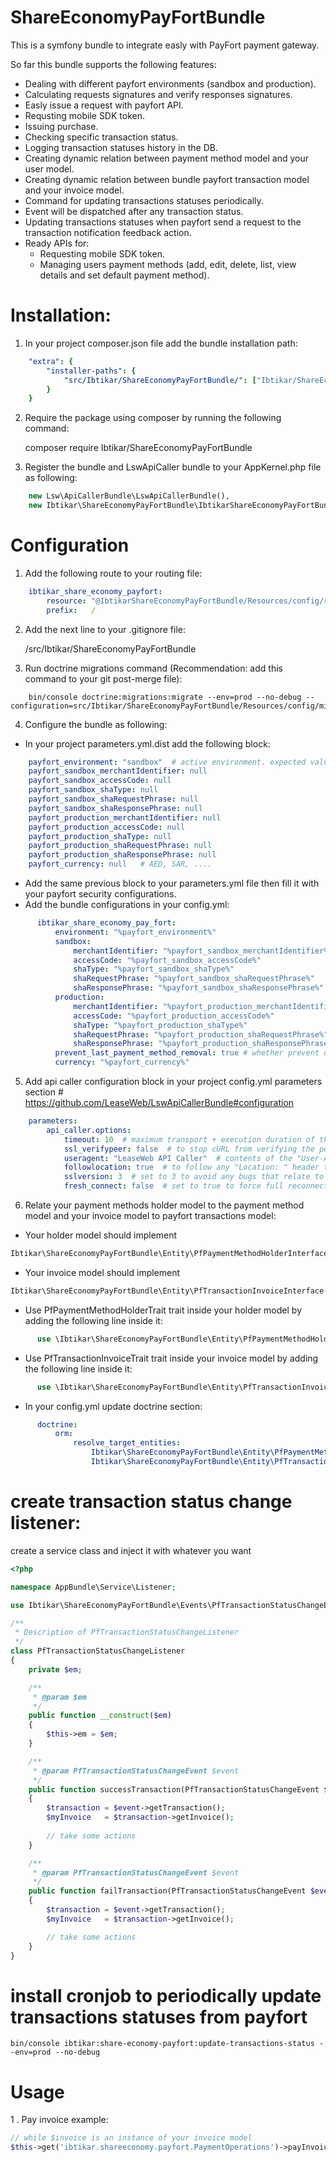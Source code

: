 # ShareEconomyPayFortBundle
This is a symfony bundle to integrate easly with PayFort payment gateway.

So far this bundle supports the following features:
- Dealing with different payfort environments (sandbox and production).
- Calculating requests signatures and verify responses signatures.
- Easly issue a request with payfort API.
- Requsting mobile SDK token.
- Issuing purchase.
- Checking specific transaction status.
- Logging transaction statuses history in the DB.
- Creating dynamic relation between payment method model and your user model.
- Creating dynamic relation between bundle payfort transaction model and your invoice model.
- Command for updating transactions statuses periodically.
- Event will be dispatched after any transaction status.
- Updating transactions statuses when payfort send a request to the transaction notification feedback action.
- Ready APIs for:
  - Requesting mobile SDK token.
  - Managing users payment methods (add, edit, delete, list, view details and set default payment method).

# Installation:

1. In your project composer.json file add the bundle installation path:

```yml
    "extra": {
        "installer-paths": {
            "src/Ibtikar/ShareEconomyPayFortBundle/": ["Ibtikar/ShareEconomyPayFortBundle"]
        }
    }
```

2. Require the package using composer by running the following command:

    composer require Ibtikar/ShareEconomyPayFortBundle

3. Register the bundle and LswApiCaller bundle to your AppKernel.php file as following:

```php
    new Lsw\ApiCallerBundle\LswApiCallerBundle(),
    new Ibtikar\ShareEconomyPayFortBundle\IbtikarShareEconomyPayFortBundle(),
```

# Configuration

1. Add the following route to your routing file:

```yml
    ibtikar_share_economy_payfort:
        resource: "@IbtikarShareEconomyPayFortBundle/Resources/config/routing.yml"
        prefix:   /
```

2. Add the next line to your .gitignore file:

    /src/Ibtikar/ShareEconomyPayFortBundle

3. Run doctrine migrations command (Recommendation: add this command to your git post-merge file):

```cli
    bin/console doctrine:migrations:migrate --env=prod --no-debug --configuration=src/Ibtikar/ShareEconomyPayFortBundle/Resources/config/migrations.yml
```

4. Configure the bundle as following:

- In your project parameters.yml.dist add the following block:

```yml
    payfort_environment: "sandbox"  # active environment. expected values (sandbox or production)
    payfort_sandbox_merchantIdentifier: null
    payfort_sandbox_accessCode: null
    payfort_sandbox_shaType: null
    payfort_sandbox_shaRequestPhrase: null
    payfort_sandbox_shaResponsePhrase: null
    payfort_production_merchantIdentifier: null
    payfort_production_accessCode: null
    payfort_production_shaType: null
    payfort_production_shaRequestPhrase: null
    payfort_production_shaResponsePhrase: null
    payfort_currency: null   # AED, SAR, ....
```
- Add the same previous block to your parameters.yml file then fill it with your payfort security configurations.
- Add the bundle configurations in your config.yml:
```yml
      ibtikar_share_economy_pay_fort:
          environment: "%payfort_environment%"
          sandbox:
              merchantIdentifier: "%payfort_sandbox_merchantIdentifier%"
              accessCode: "%payfort_sandbox_accessCode%"
              shaType: "%payfort_sandbox_shaType%"
              shaRequestPhrase: "%payfort_sandbox_shaRequestPhrase%"
              shaResponsePhrase: "%payfort_sandbox_shaResponsePhrase%"
          production:
              merchantIdentifier: "%payfort_production_merchantIdentifier%"
              accessCode: "%payfort_production_accessCode%"
              shaType: "%payfort_production_shaType%"
              shaRequestPhrase: "%payfort_production_shaRequestPhrase%"
              shaResponsePhrase: "%payfort_production_shaResponsePhrase%"
          prevent_last_payment_method_removal: true # whether prevent user from deleting his last payment method or not (true or false)
          currency: "%payfort_currency%"
```

5. Add api caller configuration block in your project config.yml parameters section     # https://github.com/LeaseWeb/LswApiCallerBundle#configuration

```yml
    parameters:
        api_caller.options:
            timeout: 10  # maximum transport + execution duration of the call in sec.
            ssl_verifypeer: false  # to stop cURL from verifying the peer's certificate.
            useragent: "LeaseWeb API Caller"  # contents of the "User-Agent: " header.
            followlocation: true  # to follow any "Location: " header that the server sends.
            sslversion: 3  # set to 3 to avoid any bugs that relate to automatic version selection.
            fresh_connect: false  # set to true to force full reconnect every call.
```

6. Relate your payment methods holder model to the payment method model and your invoice model to payfort transactions model:

- Your holder model should implement
```php
Ibtikar\ShareEconomyPayFortBundle\Entity\PfPaymentMethodHolderInterface
```
- Your invoice model should implement
```php
Ibtikar\ShareEconomyPayFortBundle\Entity\PfTransactionInvoiceInterface
```
- Use PfPaymentMethodHolderTrait trait inside your holder model by adding the following line inside it:

```php
      use \Ibtikar\ShareEconomyPayFortBundle\Entity\PfPaymentMethodHolderTrait;
```

- Use PfTransactionInvoiceTrait trait inside your invoice model by adding the following line inside it:

```php
      use \Ibtikar\ShareEconomyPayFortBundle\Entity\PfTransactionInvoiceTrait;
```
- In your config.yml update doctrine section:

```yml
      doctrine:
          orm:
              resolve_target_entities:
                  Ibtikar\ShareEconomyPayFortBundle\Entity\PfPaymentMethodHolderInterface: {your holder class full qualified name space. ex: AppBundle\Entity\User}
                  Ibtikar\ShareEconomyPayFortBundle\Entity\PfTransactionInvoiceInterface: {your invoice class full qualified name space. ex: AppBundle\Entity\Invoice}
```

# create transaction status change listener:

create a service class and inject it with whatever you want

```php
<?php

namespace AppBundle\Service\Listener;

use Ibtikar\ShareEconomyPayFortBundle\Events\PfTransactionStatusChangeEvent;

/**
 * Description of PfTransactionStatusChangeListener
 */
class PfTransactionStatusChangeListener
{
    private $em;

    /**
     * @param $em
     */
    public function __construct($em)
    {
        $this->em = $em;
    }

    /**
     * @param PfTransactionStatusChangeEvent $event
     */
    public function successTransaction(PfTransactionStatusChangeEvent $event)
    {
        $transaction = $event->getTransaction();
        $myInvoice   = $transaction->getInvoice();
        
        // take some actions
    }

    /**
     * @param PfTransactionStatusChangeEvent $event
     */
    public function failTransaction(PfTransactionStatusChangeEvent $event)
    {
        $transaction = $event->getTransaction();
        $myInvoice   = $transaction->getInvoice();

        // take some actions
    }
}
```

# install cronjob to periodically update transactions statuses from payfort

```cli
bin/console ibtikar:share-economy-payfort:update-transactions-status --env=prod --no-debug
```

# Usage

1 . Pay invoice example:

```php
// while $invoice is an instance of your invoice model
$this->get('ibtikar.shareeconomy.payfort.PaymentOperations')->payInvoice($invoice);
```
